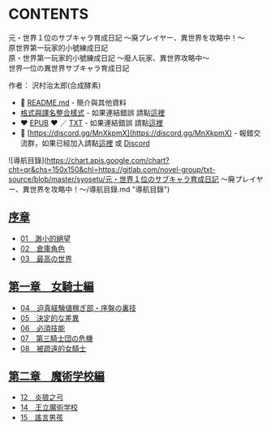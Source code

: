 # CONTENTS

元・世界１位のサブキャラ育成日記 ～廃プレイヤー、異世界を攻略中！～  
原世界第一玩家的小號練成日記  
原・世界第一玩家的小號練成日記 ～廢人玩家、異世界攻略中～  
世界一位の異世界サブキャラ育成日記  

作者： 沢村治太郎(合成酵素)  



- :closed_book: [README.md](README.md) - 簡介與其他資料
- [格式與譯名整合樣式](https://github.com/bluelovers/node-novel/blob/master/lib/locales/%E5%85%83%E3%83%BB%E4%B8%96%E7%95%8C%EF%BC%91%E4%BD%8D%E3%81%AE%E3%82%B5%E3%83%96%E3%82%AD%E3%83%A3%E3%83%A9%E8%82%B2%E6%88%90%E6%97%A5%E8%A8%98%20%EF%BD%9E%E5%BB%83%E3%83%97%E3%83%AC%E3%82%A4%E3%83%A4%E3%83%BC%E3%80%81%E7%95%B0%E4%B8%96%E7%95%8C%E3%82%92%E6%94%BB%E7%95%A5%E4%B8%AD%EF%BC%81%EF%BD%9E.ts) - 如果連結錯誤 請點[這裡](https://github.com/bluelovers/node-novel/blob/master/lib/locales/)
-  :heart: [EPUB](https://github.com/bluelovers/node-novel/blob/master/lib/locales/%E5%8E%9F%E4%B8%96%E7%95%8C%E7%AC%AC%E4%B8%80%E7%8E%A9%E5%AE%B6%E7%9A%84%E5%B0%8F%E8%99%9F%E7%B7%B4%E6%88%90%E6%97%A5%E8%A8%98.epub) :heart:  ／ [TXT](https://github.com/bluelovers/node-novel/blob/master/lib/locales/out/%E5%8E%9F%E4%B8%96%E7%95%8C%E7%AC%AC%E4%B8%80%E7%8E%A9%E5%AE%B6%E7%9A%84%E5%B0%8F%E8%99%9F%E7%B7%B4%E6%88%90%E6%97%A5%E8%A8%98.out.txt) - 如果連結錯誤 請點[這裡](https://github.com/bluelovers/node-novel/blob/master/lib/locales/syosetu)
- :mega: [https://discord.gg/MnXkpmX](https://discord.gg/MnXkpmX) - 報錯交流群，如果已經加入請點[這裡](https://discordapp.com/channels/467794087769014273/467794088285175809) 或 [Discord](https://discordapp.com/channels/@me)


![導航目錄](https://chart.apis.google.com/chart?cht=qr&chs=150x150&chl=https://gitlab.com/novel-group/txt-source/blob/master/syosetu/元・世界１位のサブキャラ育成日記 ～廃プレイヤー、異世界を攻略中！～/導航目錄.md "導航目錄")




## [序章](00000_%E5%BA%8F%E7%AB%A0)

- [01　渺小的絕望 ](00000_%E5%BA%8F%E7%AB%A0/00010_01%E3%80%80%E6%B8%BA%E5%B0%8F%E7%9A%84%E7%B5%95%E6%9C%9B%20.txt)
- [02　倉庫角色](00000_%E5%BA%8F%E7%AB%A0/00020_02%E3%80%80%E5%80%89%E5%BA%AB%E8%A7%92%E8%89%B2.txt)
- [03　最高の世界](00000_%E5%BA%8F%E7%AB%A0/00030_03%E3%80%80%E6%9C%80%E9%AB%98%E3%81%AE%E4%B8%96%E7%95%8C.txt)


## [第一章　女騎士編](00010_%E7%AC%AC%E4%B8%80%E7%AB%A0%E3%80%80%E5%A5%B3%E9%A8%8E%E5%A3%AB%E7%B7%A8)

- [04　迫真経験値稼ぎ部・序盤の裏技](00010_%E7%AC%AC%E4%B8%80%E7%AB%A0%E3%80%80%E5%A5%B3%E9%A8%8E%E5%A3%AB%E7%B7%A8/00010_04%E3%80%80%E8%BF%AB%E7%9C%9F%E7%B5%8C%E9%A8%93%E5%80%A4%E7%A8%BC%E3%81%8E%E9%83%A8%E3%83%BB%E5%BA%8F%E7%9B%A4%E3%81%AE%E8%A3%8F%E6%8A%80.txt)
- [05　決定的な差異](00010_%E7%AC%AC%E4%B8%80%E7%AB%A0%E3%80%80%E5%A5%B3%E9%A8%8E%E5%A3%AB%E7%B7%A8/00020_05%E3%80%80%E6%B1%BA%E5%AE%9A%E7%9A%84%E3%81%AA%E5%B7%AE%E7%95%B0.txt)
- [06　必須技能](00010_%E7%AC%AC%E4%B8%80%E7%AB%A0%E3%80%80%E5%A5%B3%E9%A8%8E%E5%A3%AB%E7%B7%A8/00030_06%E3%80%80%E5%BF%85%E9%A0%88%E6%8A%80%E8%83%BD.txt)
- [07　第三騎士団の危機](00010_%E7%AC%AC%E4%B8%80%E7%AB%A0%E3%80%80%E5%A5%B3%E9%A8%8E%E5%A3%AB%E7%B7%A8/00040_07%E3%80%80%E7%AC%AC%E4%B8%89%E9%A8%8E%E5%A3%AB%E5%9B%A3%E3%81%AE%E5%8D%B1%E6%A9%9F.txt)
- [08　被疏遠的女騎士](00010_%E7%AC%AC%E4%B8%80%E7%AB%A0%E3%80%80%E5%A5%B3%E9%A8%8E%E5%A3%AB%E7%B7%A8/00050_08%E3%80%80%E8%A2%AB%E7%96%8F%E9%81%A0%E7%9A%84%E5%A5%B3%E9%A8%8E%E5%A3%AB.txt)


## [第二章　魔術学校編](00020_%E7%AC%AC%E4%BA%8C%E7%AB%A0%E3%80%80%E9%AD%94%E8%A1%93%E5%AD%A6%E6%A0%A1%E7%B7%A8)

- [12　炎狼之弓](00020_%E7%AC%AC%E4%BA%8C%E7%AB%A0%E3%80%80%E9%AD%94%E8%A1%93%E5%AD%A6%E6%A0%A1%E7%B7%A8/00010_12%E3%80%80%E7%82%8E%E7%8B%BC%E4%B9%8B%E5%BC%93.txt)
- [14　王立魔術学校](00020_%E7%AC%AC%E4%BA%8C%E7%AB%A0%E3%80%80%E9%AD%94%E8%A1%93%E5%AD%A6%E6%A0%A1%E7%B7%A8/00030_14%E3%80%80%E7%8E%8B%E7%AB%8B%E9%AD%94%E8%A1%93%E5%AD%A6%E6%A0%A1.txt)
- [15　謠言男孩](00020_%E7%AC%AC%E4%BA%8C%E7%AB%A0%E3%80%80%E9%AD%94%E8%A1%93%E5%AD%A6%E6%A0%A1%E7%B7%A8/00040_15%E3%80%80%E8%AC%A0%E8%A8%80%E7%94%B7%E5%AD%A9.txt)

